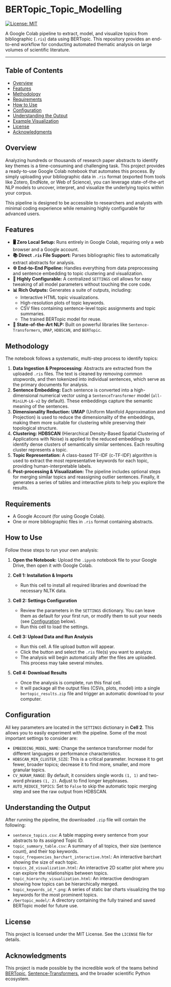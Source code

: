 # BERTopic_Topic_Modelling

[![License: MIT](https://img.shields.io/badge/License-MIT-yellow.svg)](https://opensource.org/licenses/MIT)

A Google Colab pipeline to extract, model, and visualize topics from bibliographic (`.ris`) data using BERTopic. This repository provides an end-to-end workflow for conducting automated thematic analysis on large volumes of scientific literature.

---

## Table of Contents

- [Overview](#overview)
- [Features](#features)
- [Methodology](#methodology)
- [Requirements](#requirements)
- [How to Use](#how-to-use)
- [Configuration](#configuration)
- [Understanding the Output](#understanding-the-output)
- [Example Visualization](#example-visualization)
- [License](#license)
- [Acknowledgments](#acknowledgments)

## Overview

Analyzing hundreds or thousands of research paper abstracts to identify key themes is a time-consuming and challenging task. This project provides a ready-to-use Google Colab notebook that automates this process. By simply uploading your bibliographic data in `.ris` format (exported from tools like Zotero, EndNote, or Web of Science), you can leverage state-of-the-art NLP models to uncover, interpret, and visualize the underlying topics within your corpus.

This pipeline is designed to be accessible to researchers and analysts with minimal coding experience while remaining highly configurable for advanced users.

## Features

-   **🖥️ Zero Local Setup:** Runs entirely in Google Colab, requiring only a web browser and a Google account.
-   **📚 Direct `.ris` File Support:** Parses bibliographic files to automatically extract abstracts for analysis.
-   **⚙️ End-to-End Pipeline:** Handles everything from data preprocessing and sentence embedding to topic clustering and visualization.
-   **🔧 Highly Configurable:** A centralized `SETTINGS` cell allows for easy tweaking of all model parameters without touching the core code.
-   **📊 Rich Outputs:** Generates a suite of outputs, including:
    -   Interactive HTML topic visualizations.
    -   High-resolution plots of topic keywords.
    -   CSV files containing sentence-level topic assignments and topic summaries.
    -   The trained BERTopic model for reuse.
-   **🤖 State-of-the-Art NLP:** Built on powerful libraries like `Sentence-Transformers`, `UMAP`, `HDBSCAN`, and `BERTopic`.

## Methodology

The notebook follows a systematic, multi-step process to identify topics:

1.  **Data Ingestion & Preprocessing:** Abstracts are extracted from the uploaded `.ris` files. The text is cleaned by removing common stopwords, and then tokenized into individual sentences, which serve as the primary documents for analysis.
2.  **Sentence Embedding:** Each sentence is converted into a high-dimensional numerical vector using a `SentenceTransformer` model (`all-MiniLM-L6-v2` by default). These embeddings capture the semantic meaning of the sentences.
3.  **Dimensionality Reduction:** **UMAP** (Uniform Manifold Approximation and Projection) is used to reduce the dimensionality of the embeddings, making them more suitable for clustering while preserving their topological structure.
4.  **Clustering:** **HDBSCAN** (Hierarchical Density-Based Spatial Clustering of Applications with Noise) is applied to the reduced embeddings to identify dense clusters of semantically similar sentences. Each resulting cluster represents a topic.
5.  **Topic Representation:** A class-based TF-IDF (c-TF-IDF) algorithm is used to extract the most representative keywords for each topic, providing human-interpretable labels.
6.  **Post-processing & Visualization:** The pipeline includes optional steps for merging similar topics and reassigning outlier sentences. Finally, it generates a series of tables and interactive plots to help you explore the results.

## Requirements

-   A Google Account (for using Google Colab).
-   One or more bibliographic files in `.ris` format containing abstracts.

## How to Use

Follow these steps to run your own analysis:

1.  **Open the Notebook:** Upload the `.ipynb` notebook file to your Google Drive, then open it with Google Colab.

2.  **Cell 1: Installation & Imports**
    -   Run this cell to install all required libraries and download the necessary NLTK data.

3.  **Cell 2: Settings Configuration**
    -   Review the parameters in the `SETTINGS` dictionary. You can leave them as default for your first run, or modify them to suit your needs (see [Configuration](#configuration) below).
    -   Run this cell to load the settings.

4.  **Cell 3: Upload Data and Run Analysis**
    -   Run this cell. A file upload button will appear.
    -   Click the button and select the `.ris` file(s) you want to analyze.
    -   The analysis will begin automatically after the files are uploaded. This process may take several minutes.

5.  **Cell 4: Download Results**
    -   Once the analysis is complete, run this final cell.
    -   It will package all the output files (CSVs, plots, model) into a single `bertopic_results.zip` file and trigger an automatic download to your computer.

## Configuration

All key parameters are located in the `SETTINGS` dictionary in **Cell 2**. This allows you to easily experiment with the pipeline. Some of the most important settings to consider are:

-   `EMBEDDING_MODEL_NAME`: Change the sentence transformer model for different languages or performance characteristics.
-   `HDBSCAN_MIN_CLUSTER_SIZE`: This is a critical parameter. Increase it to get fewer, broader topics; decrease it to find more, smaller, and more granular topics.
-   `CV_NGRAM_RANGE`: By default, it considers single words `(1, 1)` and two-word phrases `(1, 2)`. Adjust to find longer keyphrases.
-   `AUTO_REDUCE_TOPICS`: Set to `False` to skip the automatic topic merging step and see the raw output from HDBSCAN.

## Understanding the Output

After running the pipeline, the downloaded `.zip` file will contain the following:

-   `sentence_topics.csv`: A table mapping every sentence from your abstracts to its assigned Topic ID.
-   `topic_summary_table.csv`: A summary of all topics, their size (sentence count), and their top keywords.
-   `topic_frequencies_barchart_interactive.html`: An interactive barchart showing the size of each topic.
-   `topics_2d_visualization.html`: An interactive 2D scatter plot where you can explore the relationships between topics.
-   `topic_hierarchy_visualization.html`: An interactive dendrogram showing how topics can be hierarchically merged.
-   `topic_keywords_id_*.png`: A series of static bar charts visualizing the top keywords for the most prominent topics.
-   `/bertopic_model/`: A directory containing the fully trained and saved BERTopic model for future use.

## License

This project is licensed under the MIT License. See the `LICENSE` file for details.

## Acknowledgments

This project is made possible by the incredible work of the teams behind [BERTopic](https://maartengr.github.io/BERTopic/), [Sentence-Transformers](https://www.sbert.net/), and the broader scientific Python ecosystem.
